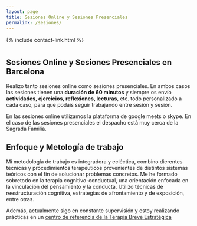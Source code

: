 ```yaml
---
layout: page
title: Sesiones Online y Sesiones Presenciales
permalink: /sesiones/
---
```


<div style="margin-top: 16px; margin-bottom: 40px;">
    {% include contact-link.html %}
</div>

## Sesiones Online y Sesiones Presenciales en Barcelona

Realizo tanto sesiones online como sesiones presenciales. 
En ambos casos las sesiones tienen una **duración de 60 minutos** y siempre os envío **actividades, ejercicios, reflexiones, lecturas**, etc. todo personalizado a cada caso, para que podáis seguir trabajando entre sesión y sesión. 

En las sesiones online utilizamos la plataforma de google meets o skype. En el caso de las sesiones presenciales el despacho está muy cerca de la Sagrada Familia.

## Enfoque y Metología de trabajo

Mi metodología de trabajo es integradora y ecléctica, combino dierentes técnicas y procedimientos terapéuticos provenientes de distintos sistemas teóricos con el fin de solucionar problemas concretos. Me he formado sobretodo en la terapia cognitivo-conductual, una orientación enfocada en la vinculación del pensamiento y la conducta. Utilizo técnicas de reestructuración cognitiva, estrategias de afrontamiento y de exposición, entre otras. 

Además, actualmente sigo en constante supervisión y estoy realizando prácticas en un [centro de referencia de la Terapia Breve Estratégica](https://www.juliapascual.com/)

